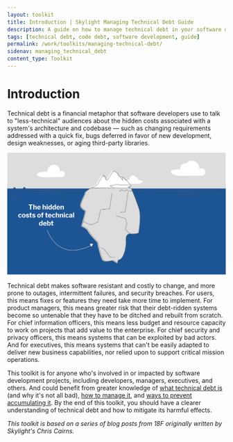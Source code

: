 ```yaml
---
layout: toolkit
title: Introduction | Skylight Managing Technical Debt Guide
description: A guide on how to manage technical debt in your software development projects.
tags: [technical debt, code debt, software development, guide]
permalink: /work/toolkits/managing-technical-debt/
sidenav: managing_technical_debt
content_type: Toolkit
---
```


# Introduction

Technical debt is a financial metaphor that software developers use to talk to "less-technical" audiences about the hidden costs associated with a system's architecture and codebase — such as changing requirements addressed with a quick fix, bugs deferred in favor of new development, design weaknesses, or aging third-party libraries.

![An iceberg in which the tip represents the visible costs of technical debt and everything below the surface represents the hidden costs.](/img/toolkits/technical_debt/tech-debt-iceberg.svg)

Technical debt makes software resistant and costly to change, and more prone to outages, intermittent failures, and security breaches. For users, this means fixes or features they need take more time to implement. For product managers, this means greater risk that their debt-ridden systems become so untenable that they have to be ditched and rebuilt from scratch. For chief information officers, this means less budget and resource capacity to work on projects that add value to the enterprise. For chief security and privacy officers, this means systems that can be exploited by bad actors. And for executives, this means systems that can't be easily adapted to deliver new business capabilities, nor relied upon to support critical mission operations.

This toolkit is for anyone who's involved in or impacted by software development projects, including developers, managers, executives, and others. And could benefit from greater knowledge of [what technical debt is](/work/toolkits/managing-technical-debt/what-is-technical-debt/) (and why it's not all bad), [how to manage it](/work/toolkits/managing-technical-debt/managing-technical-debt/), and [ways to prevent accumulating it](/work/toolkits/managing-technical-debt/preventing-technical-debt/). By the end of this toolkit, you should have a clearer understanding of technical debt and how to mitigate its harmful effects.

*This toolkit is based on a series of blog posts from 18F originally written by Skylight's Chris Cairns.*
